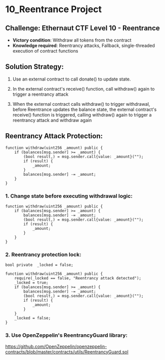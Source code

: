 # 10_Reentrance Project

## Challenge: Ethernaut CTF Level 10 - Reentrance

- **Victory condition**: Withdraw all tokens from the contract
- **Knowledge required**: Reentrancy attacks, Fallback, single-threaded execution of contract functions

## Solution Strategy:

1. Use an external contract to call donate() to update state.

2. In the external contract's receive() function, call withdraw() again to trigger a reentrancy attack

3. When the external contract calls withdraw() to trigger withdrawal, before Reentrance updates the balance state, the external contract's receive() function is triggered, calling withdraw() again to trigger a reentrancy attack and withdraw again

## Reentrancy Attack Protection:

```solidity
function withdraw(uint256 _amount) public {
    if (balances[msg.sender] >= _amount) {
        (bool result,) = msg.sender.call{value: _amount}("");
        if (result) {
            _amount;
        }
        balances[msg.sender] -= _amount;
    }
}
```

### 1. Change state before executing withdrawal logic:

```solidity
function withdraw(uint256 _amount) public {
    if (balances[msg.sender] >= _amount) {
        balances[msg.sender] -= _amount;
        (bool result,) = msg.sender.call{value: _amount}("");
        if (result) {
            _amount;
        }
    }
}
```

### 2. Reentrancy protection lock:

```solidity
bool private  _locked = false;

function withdraw(uint256 _amount) public {
    require(_locked == false, "Reentrancy attack detected");
    _locked = true;
    if (balances[msg.sender] >= _amount) {
        balances[msg.sender] -= _amount;
        (bool result,) = msg.sender.call{value: _amount}("");
        if (result) {
            _amount;
        }
    }
    _locked = false;
}
```

### 3. Use OpenZeppelin's ReentrancyGuard library:

https://github.com/OpenZeppelin/openzeppelin-contracts/blob/master/contracts/utils/ReentrancyGuard.sol